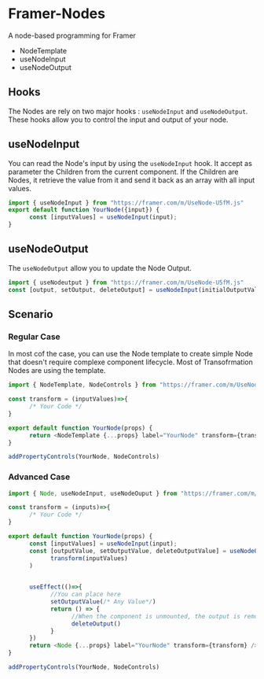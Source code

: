 # Framer-Nodes
A node-based programming for Framer


- NodeTemplate
- useNodeInput
- useNodeOutput


## Hooks
The Nodes are rely on two major hooks : `useNodeInput` and `useNodeOutput`. These hooks allow you to control the input and output of your node.

## useNodeInput
You can read the Node's input by using the `useNodeInput` hook. It accept as parameter the Children from the current component. If the Children are Nodes, it retrieve the value from it and send it back as an array with all input values. 

```js
import { useNodeInput } from "https://framer.com/m/UseNode-U5fM.js"
export default function YourNode({input}) {
      const [inputValues] = useNodeInput(input);
}
```
## useNodeOutput
The `useNodeOutput` allow you to update the Node Output. 

```js
import { useNodeutput } from "https://framer.com/m/UseNode-U5fM.js"
const [output, setOutput, deleteOutput] = useNodeInput(initialOutputValue);
```

## Scenario


### Regular Case
In most cof the case, you can use the Node template to create simple Node that doesn't require complexe component lifecycle. Most of Transofrmation Nodes are using the template.

```js
import { NodeTemplate, NodeControls } from "https://framer.com/m/UseNode-U5fM.js"

const transform = (inputValues)=>{
      /* Your Code */
}

export default function YourNode(props) {
      return <NodeTemplate {...props} label="YourNode" transform={transform} />
}

addPropertyControls(YourNode, NodeControls)
```

### Advanced Case

```js
import { Node, useNodeInput, useNodeOuput } from "https://framer.com/m/UseNode-U5fM.js"

const transform = (inputs)=>{
      /* Your Code */
}

export default function YourNode(props) {
      const [inputValues] = useNodeInput(input);
      const [outputValue, setOutputValue, deleteOutputValue] = useNodeOutput(
            transform(inputValues)
      )
   

      useEffect(()=>{
            //You can place here
            setOutputValue(/* Any Value*/)
            return () => {
                  //When the component is unmounted, the output is removed from the Array.
                  deleteOutput()
            }
      })
      return <Node {...props} label="YourNode" transform={transform} />
}

addPropertyControls(YourNode, NodeControls)
```
